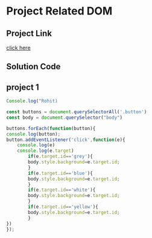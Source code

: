 # Project Related DOM
## Project Link


[click here](https://stackblitz.com/edit/dom-project-chaiaurcode?file=1-colorChanger%2Fchaiaurcode.js)

## Solution Code

## project 1
```JavaScript
Console.log("Rohit)

const buttons = document.querySelectorAll('.button')
const body = document.querySelector("body")

buttons.forEach(function(button){
console.log(button);
button.addEventListener('click',function(e){
    console.log(e)
    console.log(e.target)
        if(e.target.id=='grey'){
        body.style.background=e.target.id;
        }
        if(e.target.id=='blue'){
        body.style.background=e.target.id;
        }
        if(e.target.id=='white'){
        body.style.background=e.target.id;
        }
        if(e.target.id=='yellow'){
        body.style.background=e.target.id;
        }
})
});

```
